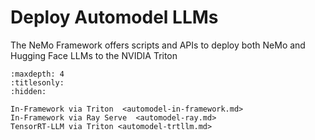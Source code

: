 # Deploy Automodel LLMs

The NeMo Framework offers scripts and APIs to deploy both NeMo and Hugging Face LLMs to the NVIDIA Triton 


```{toctree}
:maxdepth: 4
:titlesonly:
:hidden:

In-Framework via Triton  <automodel-in-framework.md>
In-Framework via Ray Serve  <automodel-ray.md>
TensorRT-LLM via Triton <automodel-trtllm.md>
```